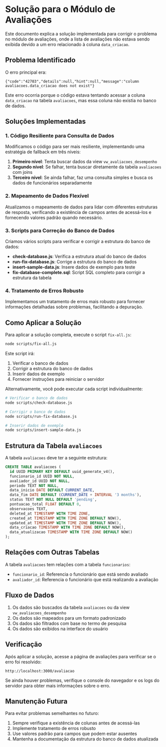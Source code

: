 # Solução para o Módulo de Avaliações

Este documento explica a solução implementada para corrigir o problema no módulo de avaliações, onde a lista de avaliações não estava sendo exibida devido a um erro relacionado à coluna `data_criacao`.

## Problema Identificado

O erro principal era:
```
{"code":"42703","details":null,"hint":null,"message":"column avaliacoes.data_criacao does not exist"}
```

Este erro ocorria porque o código estava tentando acessar a coluna `data_criacao` na tabela `avaliacoes`, mas essa coluna não existia no banco de dados.

## Soluções Implementadas

### 1. Código Resiliente para Consulta de Dados

Modificamos o código para ser mais resiliente, implementando uma estratégia de fallback em três níveis:

1. **Primeiro nível**: Tenta buscar dados da view `vw_avaliacoes_desempenho`
2. **Segundo nível**: Se falhar, tenta buscar diretamente da tabela `avaliacoes` com joins
3. **Terceiro nível**: Se ainda falhar, faz uma consulta simples e busca os dados de funcionários separadamente

### 2. Mapeamento de Dados Flexível

Atualizamos o mapeamento de dados para lidar com diferentes estruturas de resposta, verificando a existência de campos antes de acessá-los e fornecendo valores padrão quando necessário.

### 3. Scripts para Correção do Banco de Dados

Criamos vários scripts para verificar e corrigir a estrutura do banco de dados:

- **check-database.js**: Verifica a estrutura atual do banco de dados
- **run-fix-database.js**: Corrige a estrutura do banco de dados
- **insert-sample-data.js**: Insere dados de exemplo para teste
- **fix-database-complete.sql**: Script SQL completo para corrigir a estrutura da tabela

### 4. Tratamento de Erros Robusto

Implementamos um tratamento de erros mais robusto para fornecer informações detalhadas sobre problemas, facilitando a depuração.

## Como Aplicar a Solução

Para aplicar a solução completa, execute o script `fix-all.js`:

```bash
node scripts/fix-all.js
```

Este script irá:
1. Verificar o banco de dados
2. Corrigir a estrutura do banco de dados
3. Inserir dados de exemplo
4. Fornecer instruções para reiniciar o servidor

Alternativamente, você pode executar cada script individualmente:

```bash
# Verificar o banco de dados
node scripts/check-database.js

# Corrigir o banco de dados
node scripts/run-fix-database.js

# Inserir dados de exemplo
node scripts/insert-sample-data.js
```

## Estrutura da Tabela `avaliacoes`

A tabela `avaliacoes` deve ter a seguinte estrutura:

```sql
CREATE TABLE avaliacoes (
  id UUID PRIMARY KEY DEFAULT uuid_generate_v4(),
  funcionario_id UUID NOT NULL,
  avaliador_id UUID NOT NULL,
  periodo TEXT NOT NULL,
  data_inicio DATE DEFAULT CURRENT_DATE,
  data_fim DATE DEFAULT (CURRENT_DATE + INTERVAL '3 months'),
  status TEXT NOT NULL DEFAULT 'pending',
  pontuacao_total FLOAT DEFAULT 0,
  observacoes TEXT,
  deleted_at TIMESTAMP WITH TIME ZONE,
  created_at TIMESTAMP WITH TIME ZONE DEFAULT NOW(),
  updated_at TIMESTAMP WITH TIME ZONE DEFAULT NOW(),
  data_criacao TIMESTAMP WITH TIME ZONE DEFAULT NOW(),
  data_atualizacao TIMESTAMP WITH TIME ZONE DEFAULT NOW()
);
```

## Relações com Outras Tabelas

A tabela `avaliacoes` tem relações com a tabela `funcionarios`:

- `funcionario_id`: Referencia o funcionário que está sendo avaliado
- `avaliador_id`: Referencia o funcionário que está realizando a avaliação

## Fluxo de Dados

1. Os dados são buscados da tabela `avaliacoes` ou da view `vw_avaliacoes_desempenho`
2. Os dados são mapeados para um formato padronizado
3. Os dados são filtrados com base no termo de pesquisa
4. Os dados são exibidos na interface do usuário

## Verificação

Após aplicar a solução, acesse a página de avaliações para verificar se o erro foi resolvido:

```
http://localhost:3000/avaliacao
```

Se ainda houver problemas, verifique o console do navegador e os logs do servidor para obter mais informações sobre o erro.

## Manutenção Futura

Para evitar problemas semelhantes no futuro:

1. Sempre verifique a existência de colunas antes de acessá-las
2. Implemente tratamento de erros robusto
3. Use valores padrão para campos que podem estar ausentes
4. Mantenha a documentação da estrutura do banco de dados atualizada
